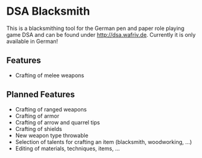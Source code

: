 DSA Blacksmith
==============

This is a blacksmithing tool for the German pen and paper role playing game DSA and can be found
under http://dsa.wafriv.de.
Currently it is only available in German!

Features
--------
- Crafting of melee weapons

Planned Features
----------------
- Crafting of ranged weapons
- Crafting of armor
- Crafting of arrow and quarrel tips
- Crafting of shields
- New weapon type throwable
- Selection of talents for crafting an item (blacksmith, woodworking, ...)
- Editing of materials, techniques, items, ...
